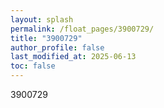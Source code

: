 ```yaml
---
layout: splash
permalink: /float_pages/3900729/
title: "3900729"
author_profile: false
last_modified_at: 2025-06-13
toc: false
---
```

 
3900729
